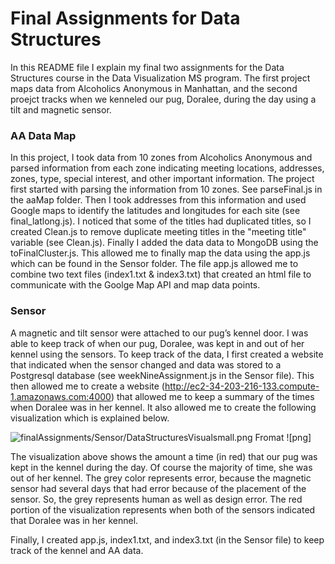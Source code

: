 # Final Assignments for Data Structures

In this README file I explain my final two assignments for the Data Structures course in the Data Visualization MS program.  The first project maps data from Alcoholics Anonymous in Manhattan, and the second proejct tracks when we kenneled our pug, Doralee, during the day using a tilt and magnetic sensor.  

### AA Data Map
In this project, I took data from 10 zones from Alcoholics Anonymous and parsed information from each zone indicating meeting locations, addresses, zones, type, special interest, and other important information.  The project first started with parsing the information from 10 zones.  See parseFinal.js in the aaMap folder.  Then I took addresses from this information and used Google maps to identify the latitudes and longitudes for each site (see final_latlong.js).  I noticed that some of the titles had duplicated titles, so I created Clean.js to remove duplicate meeting titles in the "meeting title" variable (see Clean.js).  Finally I added the data data to MongoDB using the toFinalCluster.js.  This allowed me to finally map the data using the app.js which can be found in the Sensor folder.  The file app.js allowed me to combine two text files (index1.txt & index3.txt) that created an html file to communicate with the Goolge Map API and map data points.    

### Sensor
A magnetic and tilt sensor were attached to our pug’s kennel door.  I was able to keep track of when our pug, Doralee, was kept in and out of her kennel using the sensors.  To keep track of the data, I first created a website that indicated when the sensor changed and data was stored to a Postgresql database (see weekNineAssignment.js in the Sensor file).  This then allowed me to create a website (http://ec2-34-203-216-133.compute-1.amazonaws.com:4000) that allowed me to keep a summary of the times when Doralee was in her kennel.  It also allowed me to create the following visualization which is explained below.

![finalAssignments/Sensor/DataStructuresVisualsmall.png](https://github.com/hubideal/data-structures/finalAssignments/Sensor/DataStructuresVisualsmall.png?raw=true) Fromat ![png]

The visualization above shows the amount a time (in red) that our pug was kept in the kennel during the day.  Of course the majority of time, she was out of her kennel.  The grey color represents error, because the magnetic sensor had several days that had error because of the placement of the sensor.  So, the grey represents human as well as design error.  The red portion of the visualization represents when both of the sensors indicated that Doralee was in her kennel.   

Finally, I created app.js, index1.txt, and index3.txt (in the Sensor file) to keep track of the kennel and AA data.  

